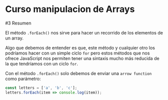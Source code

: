 # Curso manipulacion de Arrays

#3 Resumen

El método `.forEach()` nos sirve para hacer un recorrido de los elementos de un array. 

Algo que debemos de entender es que, este método y cualquier otro los podríamos hacer con un simple ciclo `for` pero estos métodos que nos ofrece JavaScript nos permiten tener una sintaxis mucho más reducida de la que tendríamos con un ciclo `for`.

Con el método `.forEach()` solo debemos de enviar una `arrow function` como parámetro:

```jsx
const letters = ['a', 'b', 'c'];
letters.forEach(item => console.log(item));
```